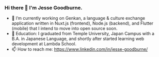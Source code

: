 ### Hi there 👋 I'm Jesse Goodburne.

- 🔭 I’m currently working on Genkan, a language & culture exchange application written in Nuxt.js (frontend), Node.js (backend), and Flutter (mobile) that I intend to move into open source soon.
- 📖 Education: I graduated from Temple University, Japan Campus with a B.A. in Japanese Language, and shortly after started learning web development at Lambda School.
- 📫 How to reach me: https://www.linkedin.com/in/jesse-goodburne/
